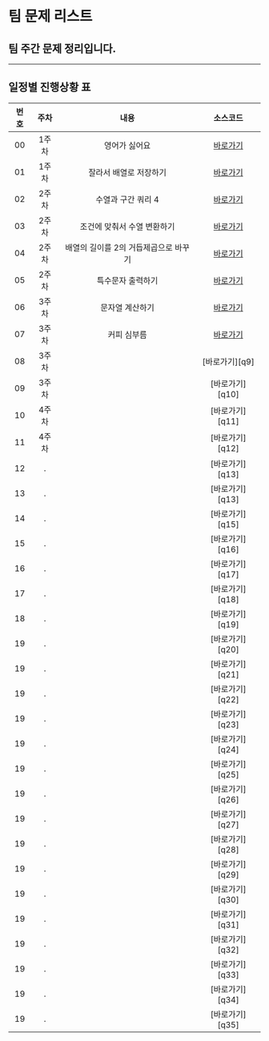 # 팀 문제 리스트

## 팀 주간 문제 정리입니다.

---

## 일정별 진행상황 표

| 번호 | 주차  |                 내용                  |    소스코드     |
| :--: | :---: | :-----------------------------------: | :-------------: |
|  00  | 1주차 |             영어가 싫어요             | [바로가기][q1]  |
|  01  | 1주차 |        잘라서 배열로 저장하기         | [바로가기][q2]  |
|  02  | 2주차 |          수열과 구간 쿼리 4           | [바로가기][q3]  |
|  03  | 2주차 |      조건에 맞춰서 수열 변환하기      | [바로가기][q4]  |
|  04  | 2주차 | 배열의 길이를 2의 거듭제곱으로 바꾸기 | [바로가기][q5]  |
|  05  | 2주차 |           특수문자 출력하기           | [바로가기][q6]  |
|  06  | 3주차 |            문자열 계산하기            | [바로가기][q7]  |
|  07  | 3주차 |              커피 심부름              | [바로가기][q8]  |
|  08  | 3주차 |                                       | [바로가기][q9]  |
|  09  | 3주차 |                                       | [바로가기][q10] |
|  10  | 4주차 |                                       | [바로가기][q11] |
|  11  | 4주차 |                                       | [바로가기][q12] |
|  12  |   .   |                                       | [바로가기][q13] |
|  13  |   .   |                                       | [바로가기][q13] |
|  14  |   .   |                                       | [바로가기][q15] |
|  15  |   .   |                                       | [바로가기][q16] |
|  16  |   .   |                                       | [바로가기][q17] |
|  17  |   .   |                                       | [바로가기][q18] |
|  18  |   .   |                                       | [바로가기][q19] |
|  19  |   .   |                                       | [바로가기][q20] |
|  19  |   .   |                                       | [바로가기][q21] |
|  19  |   .   |                                       | [바로가기][q22] |
|  19  |   .   |                                       | [바로가기][q23] |
|  19  |   .   |                                       | [바로가기][q24] |
|  19  |   .   |                                       | [바로가기][q25] |
|  19  |   .   |                                       | [바로가기][q26] |
|  19  |   .   |                                       | [바로가기][q27] |
|  19  |   .   |                                       | [바로가기][q28] |
|  19  |   .   |                                       | [바로가기][q29] |
|  19  |   .   |                                       | [바로가기][q30] |
|  19  |   .   |                                       | [바로가기][q31] |
|  19  |   .   |                                       | [바로가기][q32] |
|  19  |   .   |                                       | [바로가기][q33] |
|  19  |   .   |                                       | [바로가기][q34] |
|  19  |   .   |                                       | [바로가기][q35] |

[q1]: ./%EC%98%81%EC%96%B4%EA%B0%80%20%EC%8B%AB%EC%96%B4%EC%9A%94/
[q2]: ./%EC%9E%98%EB%9D%BC%EC%84%9C%20%EB%B0%B0%EC%97%B4%EB%A1%9C%20%EC%A0%80%EC%9E%A5%ED%95%98%EA%B8%B0/
[q3]: ./%EC%88%98%EC%97%B4%EA%B3%BC%20%EA%B5%AC%EA%B0%84%20%EC%BF%BC%EB%A6%AC4/
[q4]: ./%EC%A1%B0%EA%B1%B4%EC%97%90%20%EB%A7%9E%EA%B2%8C%20%EC%88%98%EC%97%B4%20%EB%B3%80%ED%99%98%ED%95%98%EA%B8%B0/
[q5]: ./%EB%B0%B0%EC%97%B4%EC%9D%98%EA%B8%B8%EC%9D%B4%EB%A5%BC2%EC%9D%98%EA%B1%B0%EB%93%AD%EC%A0%9C%EA%B3%B1%EC%9C%BC%EB%A1%9C%EB%B0%94%EA%BE%B8%EA%B8%B0/
[q6]: ./%ED%8A%B9%EC%88%98%EB%AC%B8%EC%9E%90%20%EC%B6%9C%EB%A0%A5%ED%95%98%EA%B8%B0/
[q7]: ./%EB%AC%B8%EC%9E%90%EC%97%B4%20%EA%B3%84%EC%82%B0%ED%95%98%EA%B8%B0/
[q8]: ./%EC%BB%A4%ED%94%BC%EC%8B%AC%EB%B6%80%EB%A6%84/
